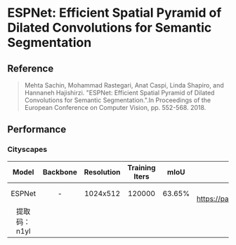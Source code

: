 # ESPNet: Efficient Spatial Pyramid of Dilated Convolutions for Semantic Segmentation


## Reference

> Mehta Sachin, Mohammad Rastegari, Anat Caspi, Linda Shapiro, and Hannaneh Hajishirzi. "ESPNet: Efficient Spatial Pyramid of Dilated Convolutions for Semantic Segmentation.".In Proceedings of the European Conference on Computer Vision, pp. 552-568. 2018.

## Performance

### Cityscapes

| Model | Backbone | Resolution | Training Iters | mIoU | Links |
|:-:|:-:|:-:|:-:|:-:|:-:|
|ESPNet|-|1024x512|120000|63.65%|链接：https://pan.baidu.com/s/18LdPg9THvv9yts4cXu1E9Q 
提取码：n1yl|
